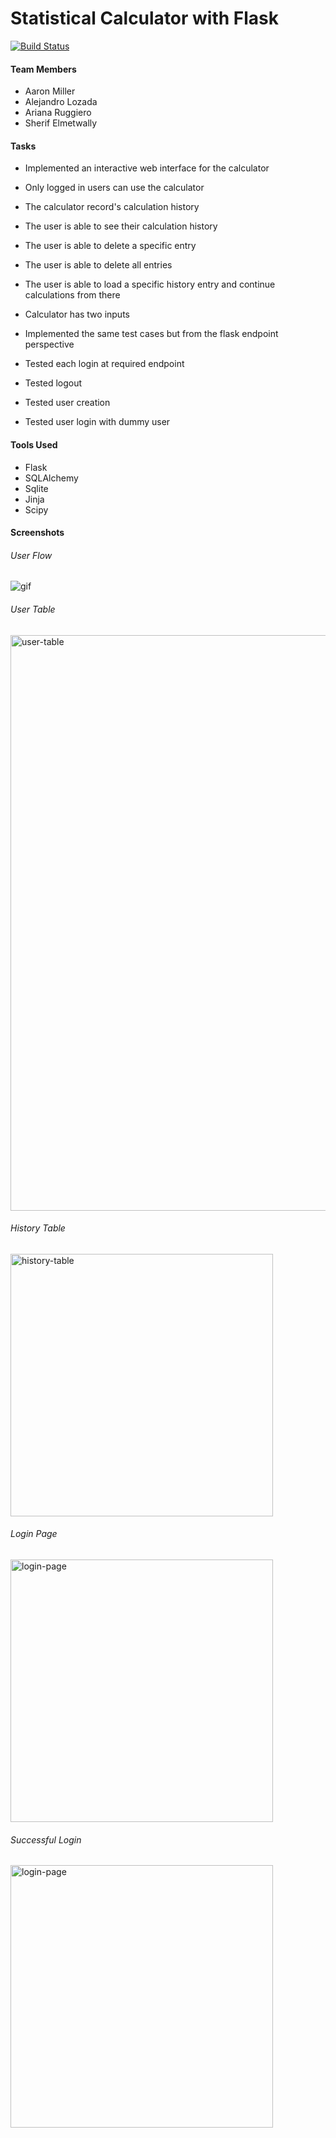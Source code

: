 # Statistical Calculator with Flask

[![Build Status](https://travis-ci.org/am2892/MiniProject2.svg?branch=master)](https://travis-ci.org/am2892/MiniProject2)

#### Team Members
- Aaron Miller
- Alejandro Lozada
- Ariana Ruggiero
- Sherif Elmetwally

#### Tasks
- Implemented an interactive web interface for the calculator

- Only logged in users can use the calculator

- The calculator record's calculation history

- The user is able to see their calculation history

- The user is able to delete a specific entry

- The user is able to delete all entries

- The user is able to load a specific history entry and continue calculations from there

- Calculator has two inputs

- Implemented the same test cases but from the flask endpoint perspective

- Tested each login at required endpoint 

- Tested logout

- Tested user creation

- Tested user login with dummy user

#### Tools Used 
* Flask
* SQLAlchemy
* Sqlite
* Jinja
* Scipy

#### Screenshots
###### User Flow
![gif](https://user-images.githubusercontent.com/46908343/78519789-5bf5fe00-7792-11ea-98f8-f694a1e37e18.gif)

###### User Table
<img width="921" alt="user-table" src="https://user-images.githubusercontent.com/46908343/78520034-2a316700-7793-11ea-9d5f-b41c5b85c869.png">

###### History Table
<img width="420" alt="history-table" src="https://user-images.githubusercontent.com/46908343/78520028-21d92c00-7793-11ea-9de0-cade1d39824d.png">

###### Login Page
<img width="420" alt="login-page" src="https://github.com/am2892/MiniProj3/blob/master/login%20page.png?raw=true">

###### Successful Login
<img width="420" alt="login-page" src="https://github.com/am2892/MiniProj3/blob/master/successful%20login.png?raw=true">

